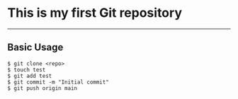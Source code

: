 # This is my first Git repository
---
## Basic Usage
```
$ git clone <repo>
$ touch test
$ git add test
$ git commit -m "Initial commit"
$ git push origin main
```
